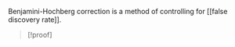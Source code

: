 Benjamini-Hochberg correction is a method of controlling for [[false discovery rate]].

> [!proof]

